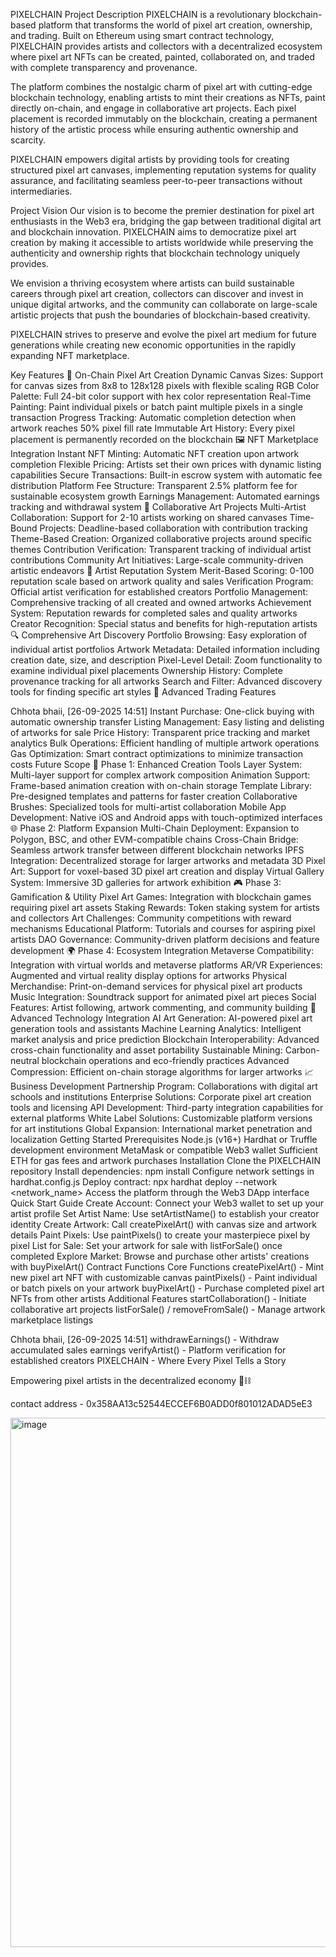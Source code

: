 
PIXELCHAIN
Project Description
PIXELCHAIN is a revolutionary blockchain-based platform that transforms the world of pixel art creation, ownership, and trading. Built on Ethereum using smart contract technology, PIXELCHAIN provides artists and collectors with a decentralized ecosystem where pixel art NFTs can be created, painted, collaborated on, and traded with complete transparency and provenance.

The platform combines the nostalgic charm of pixel art with cutting-edge blockchain technology, enabling artists to mint their creations as NFTs, paint directly on-chain, and engage in collaborative art projects. Each pixel placement is recorded immutably on the blockchain, creating a permanent history of the artistic process while ensuring authentic ownership and scarcity.

PIXELCHAIN empowers digital artists by providing tools for creating structured pixel art canvases, implementing reputation systems for quality assurance, and facilitating seamless peer-to-peer transactions without intermediaries.

Project Vision
Our vision is to become the premier destination for pixel art enthusiasts in the Web3 era, bridging the gap between traditional digital art and blockchain innovation. PIXELCHAIN aims to democratize pixel art creation by making it accessible to artists worldwide while preserving the authenticity and ownership rights that blockchain technology uniquely provides.

We envision a thriving ecosystem where artists can build sustainable careers through pixel art creation, collectors can discover and invest in unique digital artworks, and the community can collaborate on large-scale artistic projects that push the boundaries of blockchain-based creativity.

PIXELCHAIN strives to preserve and evolve the pixel art medium for future generations while creating new economic opportunities in the rapidly expanding NFT marketplace.

Key Features
🎨 On-Chain Pixel Art Creation
Dynamic Canvas Sizes: Support for canvas sizes from 8x8 to 128x128 pixels with flexible scaling
RGB Color Palette: Full 24-bit color support with hex color representation
Real-Time Painting: Paint individual pixels or batch paint multiple pixels in a single transaction
Progress Tracking: Automatic completion detection when artwork reaches 50% pixel fill rate
Immutable Art History: Every pixel placement is permanently recorded on the blockchain
🖼 NFT Marketplace Integration
Instant NFT Minting: Automatic NFT creation upon artwork completion
Flexible Pricing: Artists set their own prices with dynamic listing capabilities
Secure Transactions: Built-in escrow system with automatic fee distribution
Platform Fee Structure: Transparent 2.5% platform fee for sustainable ecosystem growth
Earnings Management: Automated earnings tracking and withdrawal system
👥 Collaborative Art Projects
Multi-Artist Collaboration: Support for 2-10 artists working on shared canvases
Time-Bound Projects: Deadline-based collaboration with contribution tracking
Theme-Based Creation: Organized collaborative projects around specific themes
Contribution Verification: Transparent tracking of individual artist contributions
Community Art Initiatives: Large-scale community-driven artistic endeavors
🌟 Artist Reputation System
Merit-Based Scoring: 0-100 reputation scale based on artwork quality and sales
Verification Program: Official artist verification for established creators
Portfolio Management: Comprehensive tracking of all created and owned artworks
Achievement System: Reputation rewards for completed sales and quality artworks
Creator Recognition: Special status and benefits for high-reputation artists
🔍 Comprehensive Art Discovery
Portfolio Browsing: Easy exploration of individual artist portfolios
Artwork Metadata: Detailed information including creation date, size, and description
Pixel-Level Detail: Zoom functionality to examine individual pixel placements
Ownership History: Complete provenance tracking for all artworks
Search and Filter: Advanced discovery tools for finding specific art styles
💎 Advanced Trading Features

Chhota bhaii, [26-09-2025 14:51]
Instant Purchase: One-click buying with automatic ownership transfer
Listing Management: Easy listing and delisting of artworks for sale
Price History: Transparent price tracking and market analytics
Bulk Operations: Efficient handling of multiple artwork operations
Gas Optimization: Smart contract optimizations to minimize transaction costs
Future Scope
🚀 Phase 1: Enhanced Creation Tools
Layer System: Multi-layer support for complex artwork composition
Animation Support: Frame-based animation creation with on-chain storage
Template Library: Pre-designed templates and patterns for faster creation
Collaborative Brushes: Specialized tools for multi-artist collaboration
Mobile App Development: Native iOS and Android apps with touch-optimized interfaces
🌐 Phase 2: Platform Expansion
Multi-Chain Deployment: Expansion to Polygon, BSC, and other EVM-compatible chains
Cross-Chain Bridge: Seamless artwork transfer between different blockchain networks
IPFS Integration: Decentralized storage for larger artworks and metadata
3D Pixel Art: Support for voxel-based 3D pixel art creation and display
Virtual Gallery System: Immersive 3D galleries for artwork exhibition
🎮 Phase 3: Gamification & Utility
Pixel Art Games: Integration with blockchain games requiring pixel art assets
Staking Rewards: Token staking system for artists and collectors
Art Challenges: Community competitions with reward mechanisms
Educational Platform: Tutorials and courses for aspiring pixel artists
DAO Governance: Community-driven platform decisions and feature development
🌍 Phase 4: Ecosystem Integration
Metaverse Compatibility: Integration with virtual worlds and metaverse platforms
AR/VR Experiences: Augmented and virtual reality display options for artworks
Physical Merchandise: Print-on-demand services for physical pixel art products
Music Integration: Soundtrack support for animated pixel art pieces
Social Features: Artist following, artwork commenting, and community building
🔬 Advanced Technology Integration
AI Art Generation: AI-powered pixel art generation tools and assistants
Machine Learning Analytics: Intelligent market analysis and price prediction
Blockchain Interoperability: Advanced cross-chain functionality and asset portability
Sustainable Mining: Carbon-neutral blockchain operations and eco-friendly practices
Advanced Compression: Efficient on-chain storage algorithms for larger artworks
📈 Business Development
Partnership Program: Collaborations with digital art schools and institutions
Enterprise Solutions: Corporate pixel art creation tools and licensing
API Development: Third-party integration capabilities for external platforms
White Label Solutions: Customizable platform versions for art institutions
Global Expansion: International market penetration and localization
Getting Started
Prerequisites
Node.js (v16+)
Hardhat or Truffle development environment
MetaMask or compatible Web3 wallet
Sufficient ETH for gas fees and artwork purchases
Installation
Clone the PIXELCHAIN repository
Install dependencies: npm install
Configure network settings in hardhat.config.js
Deploy contract: npx hardhat deploy --network <network_name>
Access the platform through the Web3 DApp interface
Quick Start Guide
Create Account: Connect your Web3 wallet to set up your artist profile
Set Artist Name: Use setArtistName() to establish your creator identity
Create Artwork: Call createPixelArt() with canvas size and artwork details
Paint Pixels: Use paintPixels() to create your masterpiece pixel by pixel
List for Sale: Set your artwork for sale with listForSale() once completed
Explore Market: Browse and purchase other artists' creations with buyPixelArt()
Contract Functions
Core Functions
createPixelArt() - Mint new pixel art NFT with customizable canvas
paintPixels() - Paint individual or batch pixels on your artwork
buyPixelArt() - Purchase completed pixel art NFTs from other artists
Additional Features
startCollaboration() - Initiate collaborative art projects
listForSale() / removeFromSale() - Manage artwork marketplace listings

Chhota bhaii, [26-09-2025 14:51]
withdrawEarnings() - Withdraw accumulated sales earnings
verifyArtist() - Platform verification for established creators
PIXELCHAIN - Where Every Pixel Tells a Story

Empowering pixel artists in the decentralized economy 🎨⛓️

contact address -
0x358AA13c52544ECCEF6B0ADD0f801012ADAD5eE3

<img width="1762" height="847" alt="image" src="https://github.com/user-attachments/assets/1f0477e7-cdbd-4eb9-8690-d853f2e4f1dd" />


